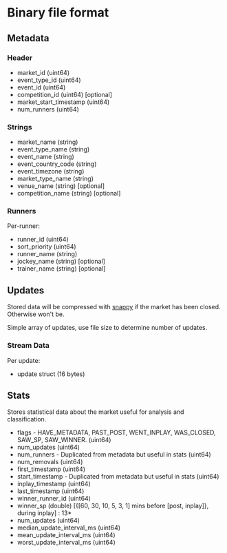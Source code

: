 # Binary file format

## Metadata

### Header

* market_id               (uint64)
* event_type_id           (uint64)
* event_id                (uint64)
* competition_id          (uint64) [optional]
* market_start_timestamp  (uint64)
* num_runners             (uint64)

### Strings
* market_name             (string)
* event_type_name         (string)
* event_name              (string)
* event_country_code      (string)
* event_timezone          (string)
* market_type_name        (string)
* venue_name              (string) [optional]
* competition_name        (string) [optional]

### Runners

Per-runner:
* runner_id               (uint64)
* sort_priority           (uint64)
* runner_name             (string)
* jockey_name             (string) [optional]
* trainer_name            (string) [optional]

## Updates

Stored data will be compressed with [snappy](https://github.com/google/snappy)
if the market has been closed. Otherwise won't be.

Simple array of updates, use file size to determine number of updates.

### Stream Data

Per update:
* update struct           (16 bytes)

## Stats

Stores statistical data about the market useful for analysis and classification.

* flags - HAVE_METADATA, PAST_POST, WENT_INPLAY, WAS_CLOSED, SAW_SP, SAW_WINNER.  (uint64)
* num_updates                                                                     (uint64)
* num_runners - Duplicated from metadata but useful in stats                      (uint64)
* num_removals                                                                    (uint64)
* first_timestamp                                                                 (uint64)
* start_timestamp - Duplicated from metadata but useful in stats                  (uint64)
* inplay_timestamp                                                                (uint64)
* last_timestamp                                                                  (uint64)
* winner_runner_id                                                                (uint64)
* winner_sp                                                                       (double)
[{[60, 30, 10, 5, 3, 1] mins before [post, inplay]}, during inplay] :             13*
* num_updates                                                                     (uint64)
* median_update_interval_ms                                                       (uint64)
* mean_update_interval_ms                                                         (uint64)
* worst_update_interval_ms                                                        (uint64)
